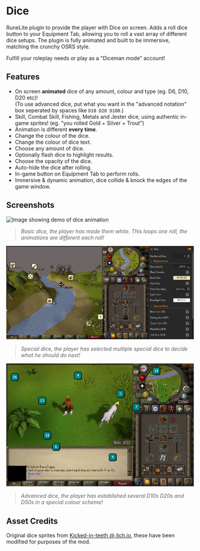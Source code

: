 # Dice

RuneLite plugin to provide the player with Dice on screen. Adds a roll dice button to your Equipment Tab, allowing you to roll a vast array of different dice setups. The plugin is fully animated and built to be immersive, matching the crunchy OSRS style. 

Fulfill your roleplay needs or play as a "Diceman mode" account!

## Features
  - On screen **animated** dice of any amount, colour and type (eg. D6, D10, D20 etc)!<br>
    (To use advanced dice, put what you want in the "advanced notation" box seperated by spaces like `D10 D20 D100`.)
  - Skill, Combat Skill, Fishing, Metals and Jester dice, using authentic in-game sprites! (eg. "you rolled Gold + Silver + Trout")
  - Animation is different **every time**.
  - Change the colour of the dice.
  - Change the colour of dice text.
  - Choose any amount of dice.
  - Optionally flash dice to highlight results.
  - Choose the opacity of the dice.
  - Auto-hide the dice after rolling.
  - In-game button on Equipment Tab to perform rolls.
  - Immersive & dynamic animation, dice collide & knock the edges of the game window.

## Screenshots
![Image showing demo of dice animation](basic-dice-anim.gif)
> *Basic dice, the player has made them white. This loops one roll, the animations are different each roll!*

![Image showing demo of dice animation](sprite-dice.png)
> *Special dice, the player has selected multiple special dice to decide what he should do next!*

![Image showing demo of dice animation](advanced-dice.png)
> *Advanced dice, the player has established several D10s D20s and D50s in a special colour scheme!*

## Asset Credits
Original dice sprites from [Kicked-in-teeth @ itch.io](https://kicked-in-teeth.itch.io/dice-roll), these have been modified for purposes of the mod.
